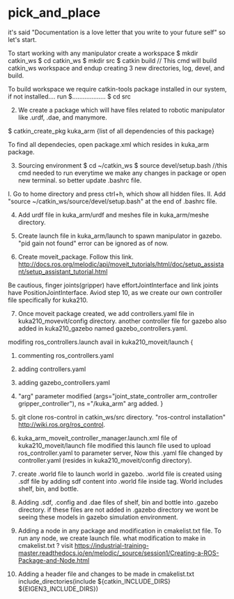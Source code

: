 # pick_and_place
it's said "Documentation is a love letter that you write to your future self" so let's start.

To start working with any manipulator create a workspace 
$ mkdir catkin_ws
$ cd catkin_ws
$ mkdir src
$ catkin build   // This cmd will build catkin_ws workspace and endup creating 3 new directories, log, devel, and build.
 
To build workspace we require catkin-tools package installed in our system, if not installed....
run $................... 
$ cd src

2. We create a package which will have files related to robotic manipulator like .urdf, .dae, and manymore.

$ catkin_create_pkg kuka_arm {list of all dependencies of this package}

To find all dependecies, open package.xml which resides in kuka_arm package.

3. Sourcing environment
$ cd ~/catkin_ws
$ source devel/setup.bash   //this cmd needed to run everytime we make any changes in package or open new terminal. so better update .bashrc file.

I. Go to home directory and press ctrl+h, which show all hidden files.
II. Add "source ~/catkin_ws/source/devel/setup.bash" at the end of .bashrc file.   
  
4. Add urdf file in kuka_arm/urdf and meshes file in kuka_arm/meshe directory.

5. Create launch file in kuka_arm/launch to spawn manipulator in gazebo. "pid gain not found" error can be ignored as of now.

6. Create moveit_package. 
Follow this link.
http://docs.ros.org/melodic/api/moveit_tutorials/html/doc/setup_assistant/setup_assistant_tutorial.html

 Be cautious, finger joints(gripper) have effortJointInterface and link joints have PositionJointInterface.
 Aviod step 10, as we create our own controller file specifically for kuka210.

7. Once moveit package created, we add controllers.yaml file in kuka210_movevit/config directory. another controller file for gazebo also added in kuka210_gazebo named gazebo_controllers.yaml.

modifing ros_controllers.launch avail in kuka210_moveit/launch
{
1. commenting ros_controllers.yaml 
2. adding controllers.yaml 
3. adding gazebo_controllers.yaml
4. "arg" parameter modified (args="joint_state_controller arm_controller gripper_controller"), ns ="/kuka_arm" arg added.
}  

8. git clone ros-control in catkin_ws/src directory.
"ros-control installation"
http://wiki.ros.org/ros_control.

9.  kuka_arm_moveit_controller_manager.launch.xml file of kuka210_moveit/launch file modified 
this launch file used to upload ros_controller.yaml to parameter server, Now this .yaml file changed by controller.yaml (resides in kuka210_moveit/config directory).

10. create .world file to launch world in gazebo. .world file is created using .sdf file by adding sdf content into .world file inside <world> tag.
World includes shelf, bin, and bottle.

11. Adding .sdf, .config and .dae files of shelf, bin and bottle into .gazebo directory. if these files are not added in .gazebo directory we wont be seeing these models in gazebo simulation environment. 

12. Adding a node in any package and modification in cmakelist.txt file. To run any node, we create launch file.
what modification to make in cmakelist.txt ? visit https://industrial-training-master.readthedocs.io/en/melodic/_source/session1/Creating-a-ROS-Package-and-Node.html

13. Adding a header file and changes to be made in cmakelist.txt
include_directories(include ${catkin_INCLUDE_DIRS} ${EIGEN3_INCLUDE_DIRS})  


